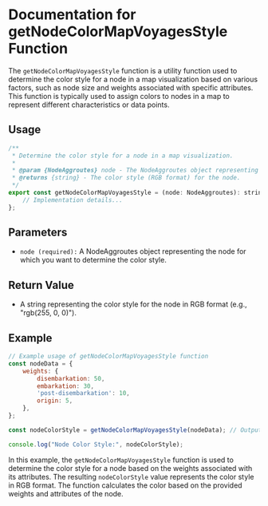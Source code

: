 # Documentation for getNodeColorMapVoyagesStyle Function

The `getNodeColorMapVoyagesStyle` function is a utility function used to determine the color style for a node in a map visualization based on various factors, such as node size and weights associated with specific attributes. This function is typically used to assign colors to nodes in a map to represent different characteristics or data points.

## Usage
```jsx
/**
 * Determine the color style for a node in a map visualization.
 *
 * @param {NodeAggroutes} node - The NodeAggroutes object representing the node.
 * @returns {string} - The color style (RGB format) for the node.
 */
export const getNodeColorMapVoyagesStyle = (node: NodeAggroutes): string => {
    // Implementation details...
};
```

## Parameters
- `node (required):` A NodeAggroutes object representing the node for which you want to determine the color style.

## Return Value
- A string representing the color style for the node in RGB format (e.g., "rgb(255, 0, 0)").
## Example
```jsx
// Example usage of getNodeColorMapVoyagesStyle function
const nodeData = {
    weights: {
        disembarkation: 50,
        embarkation: 30,
        'post-disembarkation': 10,
        origin: 5,
    },
};

const nodeColorStyle = getNodeColorMapVoyagesStyle(nodeData); // Output: "rgb(153, 0, 153)"

console.log("Node Color Style:", nodeColorStyle);
```

In this example, the `getNodeColorMapVoyagesStyle` function is used to determine the color style for a node based on the weights associated with its attributes. The resulting `nodeColorStyle` value represents the color style in RGB format. The function calculates the color based on the provided weights and attributes of the node.